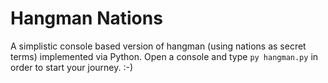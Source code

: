 # Hangman Nations
A simplistic console based version of hangman (using nations as secret terms) implemented via Python. Open a console and type `py hangman.py` in
order to start your journey. :-)